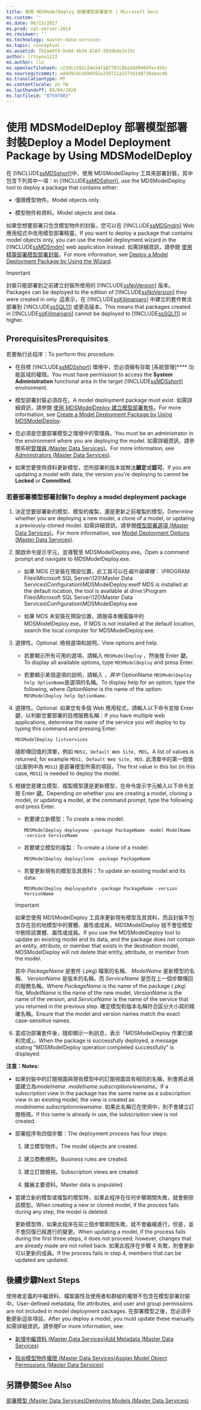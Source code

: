 ```yaml
---
title: 使用 MDSModelDeploy 部署模型部署套件 | Microsoft Docs
ms.custom: ''
ms.date: 06/13/2017
ms.prod: sql-server-2014
ms.reviewer: ''
ms.technology: master-data-services
ms.topic: conceptual
ms.assetid: fb2a4df4-5e0d-4b34-818f-383dbde1b15c
author: lrtoyou1223
ms.author: lle
ms.openlocfilehash: c23dcc592c2de34fa87703c8ba58d949dfec455c
ms.sourcegitcommit: ad4d92dce894592a259721a1571b1d8736abacdb
ms.translationtype: MT
ms.contentlocale: zh-TW
ms.lasthandoff: 08/04/2020
ms.locfileid: "87597883"
---
```

# <a name="deploy-a-model-deployment-package-by-using-mdsmodeldeploy"></a><span data-ttu-id="f269c-102">使用 MDSModelDeploy 部署模型部署封裝</span><span class="sxs-lookup"><span data-stu-id="f269c-102">Deploy a Model Deployment Package by Using MDSModelDeploy</span></span>
  <span data-ttu-id="f269c-103">在 [!INCLUDE[ssMDSshort](../includes/ssmdsshort-md.md)]中，使用 MDSModelDeploy 工具來部署封裝，其中包含下列其中一項：</span><span class="sxs-lookup"><span data-stu-id="f269c-103">In [!INCLUDE[ssMDSshort](../includes/ssmdsshort-md.md)], use the MDSModelDeploy tool to deploy a package that contains either:</span></span>  
  
-   <span data-ttu-id="f269c-104">僅限模型物件。</span><span class="sxs-lookup"><span data-stu-id="f269c-104">Model objects only.</span></span>  
  
-   <span data-ttu-id="f269c-105">模型物件和資料。</span><span class="sxs-lookup"><span data-stu-id="f269c-105">Model objects and data.</span></span>  
  
 <span data-ttu-id="f269c-106">如果您想要部署只包含模型物件的封裝，您可以在 [!INCLUDE[ssMDSmdm](../includes/ssmdsmdm-md.md)] Web 應用程式中改用模型部署精靈。</span><span class="sxs-lookup"><span data-stu-id="f269c-106">If you want to deploy a package that contains model objects only, you can use the model deployment wizard in the [!INCLUDE[ssMDSmdm](../includes/ssmdsmdm-md.md)] web application instead.</span></span> <span data-ttu-id="f269c-107">如需詳細資訊，請參閱 [使用精靈部署模型部署封裝](../../2014/master-data-services/deploy-a-model-deployment-package-by-using-the-wizard.md)。</span><span class="sxs-lookup"><span data-stu-id="f269c-107">For more information, see [Deploy a Model Deployment Package by Using the Wizard](../../2014/master-data-services/deploy-a-model-deployment-package-by-using-the-wizard.md).</span></span>  
  
> [!IMPORTANT]  
>  <span data-ttu-id="f269c-108">封裝只能部署到之前建立封裝所使用的 [!INCLUDE[ssNoVersion](../includes/ssnoversion-md.md)] 版本。</span><span class="sxs-lookup"><span data-stu-id="f269c-108">Packages can be deployed to the edition of [!INCLUDE[ssNoVersion](../includes/ssnoversion-md.md)] they were created in only.</span></span> <span data-ttu-id="f269c-109">這表示，在 [!INCLUDE[ssKilimanjaro](../includes/sskilimanjaro-md.md)] 中建立的套件無法部署到 [!INCLUDE[ssSQL11](../includes/sssql11-md.md)] 或更高版本。</span><span class="sxs-lookup"><span data-stu-id="f269c-109">This means that packages created in [!INCLUDE[ssKilimanjaro](../includes/sskilimanjaro-md.md)] cannot be deployed to [!INCLUDE[ssSQL11](../includes/sssql11-md.md)] or higher.</span></span>  
  
## <a name="prerequisites"></a><span data-ttu-id="f269c-110">Prerequisites</span><span class="sxs-lookup"><span data-stu-id="f269c-110">Prerequisites</span></span>  
 <span data-ttu-id="f269c-111">若要執行此程序：</span><span class="sxs-lookup"><span data-stu-id="f269c-111">To perform this procedure:</span></span>  
  
-   <span data-ttu-id="f269c-112">在目標 [!INCLUDE[ssMDSshort](../includes/ssmdsshort-md.md)] 環境中，您必須擁有存取 [系統管理]\*\*\*\* 功能區域的權限。</span><span class="sxs-lookup"><span data-stu-id="f269c-112">You must have permission to access the **System Administration** functional area in the target [!INCLUDE[ssMDSshort](../includes/ssmdsshort-md.md)] environment.</span></span>  
  
-   <span data-ttu-id="f269c-113">模型部署封裝必須存在。</span><span class="sxs-lookup"><span data-stu-id="f269c-113">A model deployment package must exist.</span></span> <span data-ttu-id="f269c-114">如需詳細資訊，請參閱  [使用 MDSModelDeploy 建立模型部署套件](../../2014/master-data-services/create-a-model-deployment-package-by-using-mdsmodeldeploy.md)。</span><span class="sxs-lookup"><span data-stu-id="f269c-114">For more information, see  [Create a Model Deployment Package by Using MDSModelDeploy](../../2014/master-data-services/create-a-model-deployment-package-by-using-mdsmodeldeploy.md).</span></span>  
  
-   <span data-ttu-id="f269c-115">您必須是您要部署模型之環境中的管理員。</span><span class="sxs-lookup"><span data-stu-id="f269c-115">You must be an administrator in the environment where you are deploying the model.</span></span> <span data-ttu-id="f269c-116">如需詳細資訊，請參閱系統[管理員 &#40;Master Data Services&#41;](administrators-master-data-services.md)。</span><span class="sxs-lookup"><span data-stu-id="f269c-116">For more information, see [Administrators &#40;Master Data Services&#41;](administrators-master-data-services.md).</span></span>  
  
-   <span data-ttu-id="f269c-117">如果您要使用資料更新模型，您所部署的版本就無法**鎖定**或**認可**。</span><span class="sxs-lookup"><span data-stu-id="f269c-117">If you are updating a model with data, the version you're deploying to cannot be **Locked** or **Committed**.</span></span>  
  
### <a name="to-deploy-a-model-deployment-package"></a><span data-ttu-id="f269c-118">若要部署模型部署封裝</span><span class="sxs-lookup"><span data-stu-id="f269c-118">To deploy a model deployment package</span></span>  
  
1.  <span data-ttu-id="f269c-119">決定您要部署新的模型、模型的複製，還是更新之前複製的模型。</span><span class="sxs-lookup"><span data-stu-id="f269c-119">Determine whether you are deploying a new model, a clone of a model, or updating a previously-cloned model.</span></span> <span data-ttu-id="f269c-120">如需詳細資訊，請參閱[模型部署選項 &#40;Master Data Services&#41;](../../2014/master-data-services/model-deployment-options-master-data-services.md)。</span><span class="sxs-lookup"><span data-stu-id="f269c-120">For more information, see [Model Deployment Options &#40;Master Data Services&#41;](../../2014/master-data-services/model-deployment-options-master-data-services.md).</span></span>  
  
2.  <span data-ttu-id="f269c-121">開啟命令提示字元，並導覽至 MDSModelDeploy.exe。</span><span class="sxs-lookup"><span data-stu-id="f269c-121">Open a command prompt and navigate to MDSModelDeploy.exe.</span></span>  
  
    -   <span data-ttu-id="f269c-122">如果 MDS 已安裝在預設位置，此工具可以在*磁片磁碟機*： \PROGRAM Files\Microsoft SQL Server\120\Master Data Services\Configuration\MDSModelDeploy.exe</span><span class="sxs-lookup"><span data-stu-id="f269c-122">If MDS is installed at the default location, the tool is available at *drive*:\Program Files\Microsoft SQL Server\120\Master Data Services\Configuration\MDSModelDeploy.exe</span></span>  
  
    -   <span data-ttu-id="f269c-123">如果 MDS 未安裝在預設位置，請搜尋本機電腦中的 MDSModelDeploy.exe。</span><span class="sxs-lookup"><span data-stu-id="f269c-123">If MDS is not installed at the default location, search the local computer for MDSModelDeploy.exe.</span></span>  
  
3.  <span data-ttu-id="f269c-124">選擇性。</span><span class="sxs-lookup"><span data-stu-id="f269c-124">Optional.</span></span> <span data-ttu-id="f269c-125">檢視選項和說明。</span><span class="sxs-lookup"><span data-stu-id="f269c-125">View options and help.</span></span>  
  
    -   <span data-ttu-id="f269c-126">若要顯示所有可用的選項，請輸入 `MDSModelDeploy` ，然後按 Enter 鍵。</span><span class="sxs-lookup"><span data-stu-id="f269c-126">To display all available options, type `MDSModelDeploy` and press Enter.</span></span>  
  
    -   <span data-ttu-id="f269c-127">若要顯示某個選項的説明，請輸入 *，其中* OptionName `MDSModelDeploy help OptionName`是選項的名稱。</span><span class="sxs-lookup"><span data-stu-id="f269c-127">To display help for an option, type the following, where *OptionName* is the name of the option: `MDSModelDeploy help OptionName`.</span></span>  
  
4.  <span data-ttu-id="f269c-128">選擇性。</span><span class="sxs-lookup"><span data-stu-id="f269c-128">Optional.</span></span> <span data-ttu-id="f269c-129">如果您有多個 Web 應用程式，請輸入以下命令並按 Enter 鍵，以判斷您要部署的目標服務名稱：</span><span class="sxs-lookup"><span data-stu-id="f269c-129">If you have multiple web applications, determine the name of the service you will deploy to by typing this command and pressing Enter:</span></span>  
  
    ```  
    MDSModelDeploy listservices  
    ```  
  
     <span data-ttu-id="f269c-130">隨即傳回值的清單，例如 `MDS1, Default Web Site, MDS`。</span><span class="sxs-lookup"><span data-stu-id="f269c-130">A list of values is returned, for example `MDS1, Default Web Site, MDS`.</span></span> <span data-ttu-id="f269c-131">此清單中的第一個值 (此案例中為 `MDS1`) 是部署模型所需的項目。</span><span class="sxs-lookup"><span data-stu-id="f269c-131">The first value in this list (in this case, `MDS1`) is needed to deploy the model.</span></span>  
  
5.  <span data-ttu-id="f269c-132">根據您是建立模型、複製模型還是更新模型，在命令提示字元輸入以下命令並按 Enter 鍵。</span><span class="sxs-lookup"><span data-stu-id="f269c-132">Depending on whether you are creating a model, cloning a model, or updating a model, at the command prompt, type the following and press Enter.</span></span>  
  
    -   <span data-ttu-id="f269c-133">若要建立新模型：</span><span class="sxs-lookup"><span data-stu-id="f269c-133">To create a new model:</span></span>  
  
        ```  
        MDSModelDeploy deploynew -package PackageName -model ModelName -service ServiceName  
        ```  
  
    -   <span data-ttu-id="f269c-134">若要建立模型的複製：</span><span class="sxs-lookup"><span data-stu-id="f269c-134">To create a clone of a model:</span></span>  
  
        ```  
        MDSModelDeploy deployclone -package PackageName  
        ```  
  
    -   <span data-ttu-id="f269c-135">若要更新現有的模型及其資料：</span><span class="sxs-lookup"><span data-stu-id="f269c-135">To update an existing model and its data:</span></span>  
  
        ```  
        MDSModelDeploy deployupdate -package PackageName -version VersionName  
        ```  
  
    > [!IMPORTANT]  
    >  <span data-ttu-id="f269c-136">如果您使用 MDSModelDeploy 工具來更新現有模型及其資料，而且封裝不包含存在目的地模型中的實體、屬性或成員，MDSModelDeploy 就不會從模型中刪除該實體、屬性或成員。</span><span class="sxs-lookup"><span data-stu-id="f269c-136">If you use the MDSModelDeploy tool to update an existing model and its data, and the package does not contain an entity, attribute, or member that exists in the destination model, MDSModelDeploy will not delete that entity, attribute, or member from the model.</span></span>  
  
     <span data-ttu-id="f269c-137">其中 *PackageName* 是套件 (.pkg) 檔案的名稱、 *ModelName* 是新模型的名稱、 *VersionName* 是版本的名稱，而 *ServiceName* 是您在上一個步驟傳回的服務名稱。</span><span class="sxs-lookup"><span data-stu-id="f269c-137">Where *PackageName* is the name of the package (.pkg) file, *ModelName* is the name of the new model, *VersionName* is the name of the version, and *ServiceName* is the name of the service that you returned in the previous step.</span></span> <span data-ttu-id="f269c-138">確定模型和版本名稱符合區分大小寫的精確名稱。</span><span class="sxs-lookup"><span data-stu-id="f269c-138">Ensure that the model and version names match the exact case-sensitive names.</span></span>  
  
6.  <span data-ttu-id="f269c-139">當成功部署套件後，隨即顯示一則訊息，表示「MDSModelDeploy 作業已順利完成」。</span><span class="sxs-lookup"><span data-stu-id="f269c-139">When the package is successfully deployed, a message stating "MDSModelDeploy operation completed successfully" is displayed.</span></span>  
  
 <span data-ttu-id="f269c-140">**注意：**</span><span class="sxs-lookup"><span data-stu-id="f269c-140">**Notes:**</span></span>  
  
-   <span data-ttu-id="f269c-141">如果封裝中的訂閱視圖與現有模型中的訂閱視圖具有相同的名稱，則會將此視圖建立為*modelname. modelname.subscriptionviewname*。</span><span class="sxs-lookup"><span data-stu-id="f269c-141">If a subscription view in the package has the same name as a subscription view in an existing model, the view is created as *modelname.subscriptionviewname*.</span></span> <span data-ttu-id="f269c-142">如果此名稱已在使用中，則不會建立訂閱檢視。</span><span class="sxs-lookup"><span data-stu-id="f269c-142">If this name is already in use, the subscription view is not created.</span></span>  
  
-   <span data-ttu-id="f269c-143">部署程序有四個步驟：</span><span class="sxs-lookup"><span data-stu-id="f269c-143">The deployment process has four steps:</span></span>  
  
    1.  <span data-ttu-id="f269c-144">建立模型物件。</span><span class="sxs-lookup"><span data-stu-id="f269c-144">The model objects are created.</span></span>  
  
    2.  <span data-ttu-id="f269c-145">建立商務規則。</span><span class="sxs-lookup"><span data-stu-id="f269c-145">Business rules are created.</span></span>  
  
    3.  <span data-ttu-id="f269c-146">建立訂閱檢視。</span><span class="sxs-lookup"><span data-stu-id="f269c-146">Subscription views are created.</span></span>  
  
    4.  <span data-ttu-id="f269c-147">擴展主要資料。</span><span class="sxs-lookup"><span data-stu-id="f269c-147">Master data is populated.</span></span>  
  
-   <span data-ttu-id="f269c-148">當建立新的模型或複製的模型時，如果此程序在任何步驟期間失敗，就會刪除該模型。</span><span class="sxs-lookup"><span data-stu-id="f269c-148">When creating a new or cloned model, if the process fails during any step, the model is deleted.</span></span>  
  
     <span data-ttu-id="f269c-149">更新模型時，如果此程序在前三個步驟期間失敗，就不會繼續進行，但是，並不會回復已經進行的變更。</span><span class="sxs-lookup"><span data-stu-id="f269c-149">When updating a model, if the process fails during the first three steps, it does not proceed; however, changes that are already made are not rolled back.</span></span> <span data-ttu-id="f269c-150">如果此程序在步驟 4 失敗，則會更新可以更新的成員。</span><span class="sxs-lookup"><span data-stu-id="f269c-150">If the process fails in step 4, members that can be updated are updated.</span></span>  
  
## <a name="next-steps"></a><span data-ttu-id="f269c-151">後續步驟</span><span class="sxs-lookup"><span data-stu-id="f269c-151">Next Steps</span></span>  
 <span data-ttu-id="f269c-152">使用者定義的中繼資料、檔案屬性及使用者和群組的權限不包含在模型部署封裝中。</span><span class="sxs-lookup"><span data-stu-id="f269c-152">User-defined metadata, file attributes, and user and group permissions are not included in model deployment packages.</span></span> <span data-ttu-id="f269c-153">在部署模型之後，您必須手動更新這些項目。</span><span class="sxs-lookup"><span data-stu-id="f269c-153">After you deploy a model, you must update these manually.</span></span> <span data-ttu-id="f269c-154">如需詳細資訊，請參閱</span><span class="sxs-lookup"><span data-stu-id="f269c-154">For more information, see:</span></span>  
  
-   [<span data-ttu-id="f269c-155">新增中繼資料 &#40;Master Data Services&#41;</span><span class="sxs-lookup"><span data-stu-id="f269c-155">Add Metadata &#40;Master Data Services&#41;</span></span>](../../2014/master-data-services/add-metadata-master-data-services.md)  
  
-   [<span data-ttu-id="f269c-156">指派模型物件權限 &#40;Master Data Services&#41;</span><span class="sxs-lookup"><span data-stu-id="f269c-156">Assign Model Object Permissions &#40;Master Data Services&#41;</span></span>](../../2014/master-data-services/assign-model-object-permissions-master-data-services.md)  
  
## <a name="see-also"></a><span data-ttu-id="f269c-157">另請參閱</span><span class="sxs-lookup"><span data-stu-id="f269c-157">See Also</span></span>  
 [<span data-ttu-id="f269c-158">部署模型 &#40;Master Data Services&#41;</span><span class="sxs-lookup"><span data-stu-id="f269c-158">Deploying Models &#40;Master Data Services&#41;</span></span>](../../2014/master-data-services/deploying-models-master-data-services.md)  
  
  
